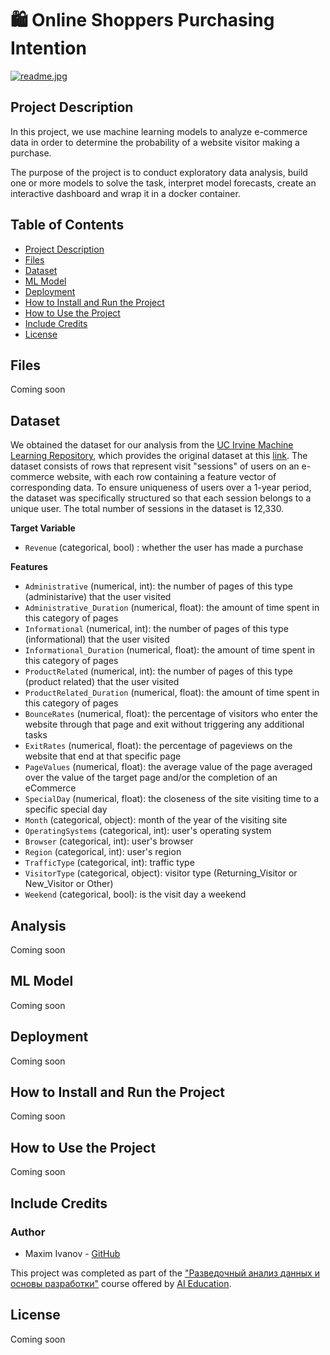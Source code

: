 # 🛍️ Online Shoppers Purchasing Intention
[![readme.jpg](https://anopic.ag/WvbX82bzV78Bf6eN2rSZr9hhPvu3mD85D4YeV5PB.jpg)](https://anopic.ag/WvbX82bzV78Bf6eN2rSZr9hhPvu3mD85D4YeV5PB.jpg)

## Project Description
In this project, we use machine learning models to analyze e-commerce data in order to determine the probability of a website visitor making a purchase.

The purpose of the project is to conduct exploratory data analysis, build one or more models to solve the task, interpret model forecasts, create an interactive dashboard and wrap it in a docker container.

## Table of Contents

- [Project Description](#project-description)
- [Files](#files)
- [Dataset](#dataset)
- [ML Model](#ml-model)
- [Deployment](#deployment)
- [How to Install and Run the Project](#how-to-install-and-run-the-project)
- [How to Use the Project](#how-to-use-the-project)
- [Include Credits](#include-credits)
- [License](#license)

## Files
Coming soon

## Dataset
We obtained the dataset for our analysis from the [UC Irvine Machine Learning Repository](https://archive-beta.ics.uci.edu/), which provides the original dataset at this [link](https://archive-beta.ics.uci.edu/ml/datasets/online+shoppers+purchasing+intention+dataset).
The dataset consists of rows that represent visit "sessions" of users on an e-commerce website, with each row containing a feature vector of corresponding data. To ensure uniqueness of users over a 1-year period, the dataset was specifically structured so that each session belongs to a unique user. The total number of sessions in the dataset is 12,330.


**Target Variable**
- `Revenue` (categorical, bool) : whether the user has made a purchase

**Features**
- `Administrative` (numerical, int): the number of pages of this type (administarive) that the user visited
- `Administrative_Duration` (numerical, float): the amount of time spent in this category of pages
- `Informational` (numerical, int): the number of pages of this type (informational) that the user visited
- `Informational_Duration` (numerical, float): the amount of time spent in this category of pages
- `ProductRelated` (numerical, int): the number of pages of this type (product related) that the user visited
- `ProductRelated_Duration` (numerical, float): the amount of time spent in this category of pages
- `BounceRates` (numerical, float): the percentage of visitors who enter the website through that page and exit without triggering any additional tasks
- `ExitRates` (numerical, float): the percentage of pageviews on the website that end at that specific page
- `PageValues` (numerical, float): the average value of the page averaged over the value of the target page and/or the completion of an eCommerce
- `SpecialDay` (numerical, float): the closeness of the site visiting time to a specific special day
- `Month` (categorical, object): month of the year of the visiting site
- `OperatingSystems` (categorical, int): user's operating system
- `Browser` (categorical, int): user's browser
- `Region` (categorical, int): user's region
- `TrafficType` (categorical, int): traffic type
- `VisitorType` (categorical, object): visitor type (Returning_Visitor or New_Visitor or Other)
- `Weekend` (categorical, bool): is the visit day a weekend

## Analysis
Coming soon

## ML Model
Coming soon

## Deployment
Coming soon

## How to Install and Run the Project
Coming soon

## How to Use the Project
Coming soon

## Include Credits

### Author
- Maxim Ivanov - [GitHub](https://github.com/moxeeem)

This project was completed as part of the ["Разведочный анализ данных и основы разработки"](https://stepik.org/course/177213) course offered by [AI Education](https://stepik.org/users/628121134).

## License
Coming soon
